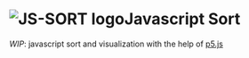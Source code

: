 ![JS-SORT logo][logo]**Javascript Sort**
===================
_WIP_: javascript sort and visualization with the help of [p5.js](p5js.org "p5.js Official Website")

[logo]: ../logo.png
